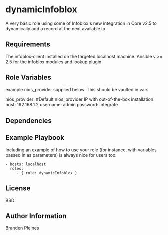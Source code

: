 dynamicInfoblox
=========

A very basic role using some of Infoblox's new integration in Core v2.5 to dynamically add a record at the next available ip

Requirements
------------

The infoblox-client installed on the targeted localhost machine. Ansible v >= 2.5 for the infoblox modules and lookup plugin

Role Variables
--------------
example nios_provider supplied below. This should be vaulted in vars

nios_provider:
  #Default nios_provider IP with out-of-the-box installation
  host: 192.168.1.2
  username: admin
  password: integrate

Dependencies
------------

Example Playbook
----------------

Including an example of how to use your role (for instance, with variables passed in as parameters) is always nice for users too:

    - hosts: localhost
      roles:
         - { role: dynamicInfoblox }

License
-------

BSD

Author Information
------------------

Branden Pleines
